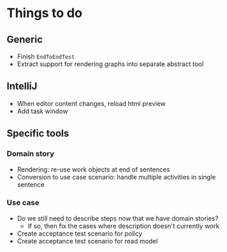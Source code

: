 # Things to do

## Generic

- Finish `EndToEndTest`
- Extract support for rendering graphs into separate abstract tool


## IntelliJ

- When editor content changes, reload html preview
- Add task window


## Specific tools

### Domain story

- Rendering: re-use work objects at end of sentences
- Conversion to use case scenario: handle multiple activities in single sentence


### Use case

- Do we still need to describe steps now that we have domain stories?
  - If so, then fix the cases where description doesn't currently work
- Create acceptance test scenario for policy
- Create acceptance test scenario for read model
